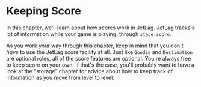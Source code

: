 # Keeping Score

In this chapter, we'll learn about how scores work in JetLag. JetLag tracks a
lot of information while your game is playing, through `stage.score`.

As you work your way through this chapter, keep in mind that you don't *have* to
use the JetLag score facility at all.  Just like `Goodie` and `Destination` are
optional roles, all of the score features are optional.  You're always free to
keep score on your own.  If that's the case, you'll probably want to have a look
at the "storage" chapter for advice about how to keep track of information as
you move from level to level.
